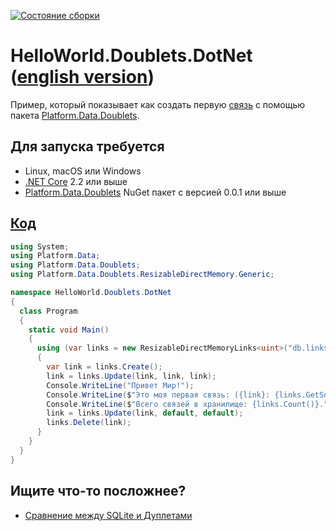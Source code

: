 [![Состояние сборки](https://github.com/linksplatform/HelloWorld.Doublets.DotNet/workflows/CI/badge.svg)](https://github.com/linksplatform/HelloWorld.Doublets.DotNet/actions?workflow=CI)

# HelloWorld.Doublets.DotNet ([english version](https://github.com/linksplatform/HelloWorld.Doublets.DotNet/blob/master/README.md))

Пример, который показывает как создать первую [связь](https://github.com/Konard/LinksPlatform/wiki/FAQ#what-does-the-link-mean) с помощью пакета [Platform.Data.Doublets](https://github.com/linksplatform/Data.Doublets).

## Для запуска требуется
* Linux, macOS или Windows
* [.NET Core](https://dotnet.microsoft.com/download) 2.2 или выше
* [Platform.Data.Doublets](https://www.nuget.org/packages/Platform.Data.Doublets) NuGet пакет с версией 0.0.1 или выше

## [Код](https://github.com/linksplatform/HelloWorld.Doublets.DotNet/blob/master/Program.cs)

```C#
using System;
using Platform.Data;
using Platform.Data.Doublets;
using Platform.Data.Doublets.ResizableDirectMemory.Generic;

namespace HelloWorld.Doublets.DotNet
{
  class Program
  {
    static void Main()
    {
      using (var links = new ResizableDirectMemoryLinks<uint>("db.links"))
      {
        var link = links.Create();
        link = links.Update(link, link, link);
        Console.WriteLine("Привет Мир!");
        Console.WriteLine($"Это моя первая связь: ({link}: {links.GetSource(link)}->{links.GetTarget(link)}).");
        Console.WriteLine($"Всего связей в хранилище: {links.Count()}.");
        link = links.Update(link, default, default);
        links.Delete(link);
      }
    }
  }
}
```

## Ищите что-то посложнее?
* [Сравнение между SQLite и Дуплетами](https://github.com/linksplatform/Comparisons.SQLiteVSDoublets)

